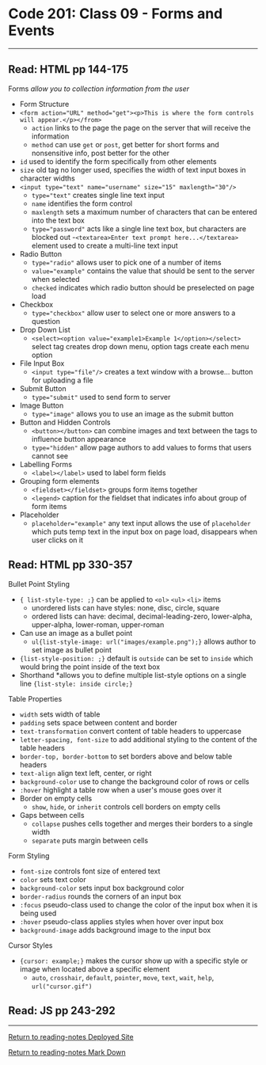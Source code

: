 # Code 201: Class 09 - Forms and Events

***

## Read: HTML pp 144-175

Forms *allow you to collection information from the user*

- Form Structure
- `<form action="URL" method="get"><p>This is where the form controls will appear.</p></from>`
  - `action` links to the page the page on the server that will receive the information
  - `method` can use `get` or `post`, get better for short forms and nonsensitive info, post better for the other
- `id` used to identify the form specifically from other elements
- `size` old tag no longer used, specifies the width of text input boxes in character widths
- `<input type="text" name="username" size="15" maxlength="30"/>` 
  - `type="text"` creates single line text input
  - `name` identifies the form control
  - `maxlength` sets a maximum number of characters that can be entered into the text box
  - `type="password"` acts like a single line text box, but characters are blocked out
-`<textarea>Enter text prompt here...</textarea>` element used to create a multi-line text input
- Radio Button
  - `type="radio"` allows user to pick one of a number of items
  - `value="example"` contains the value that should be sent to the server when selected
  - `checked` indicates which radio button should be preselected on page load
- Checkbox
  - `type="checkbox"` allow user to select one or more answers to a question
- Drop Down List
  - `<select><option value="example1>Example 1</option></select>` select tag creates drop down menu, option tags create each menu option
- File Input Box
  - `<input type="file"/>` creates a text window with a browse... button for uploading a file
- Submit Button
  - `type="submit"` used to send form to server
- Image Button
  - `type="image"` allows you to use an image as the submit button
- Button and Hidden Controls
  - `<button></button>` can combine images and text between the tags to influence button appearance
  - `type="hidden"` allow page authors to add values to forms that users cannot see
- Labelling Forms
  - `<label></label>` used to label form fields
- Grouping form elements
  - `<fieldset></fieldset>` groups form items together
  - `<legend>` caption for the fieldset that indicates info about group of form items
- Placeholder
  - `placeholder="example"` any text input allows the use of `placeholder` which puts temp text in the input box on page load, disappears when user clicks on it

## Read: HTML pp 330-357

Bullet Point Styling

- `{ list-style-type: ;}` can be applied to `<ol>` `<ul>` `<li>` items
  - unordered lists can have styles: none, disc, circle, square
  - ordered lists can have: decimal, decimal-leading-zero, lower-alpha, upper-alpha, lower-roman, upper-roman
- Can use an image as a bullet point
  - `ul{list-style-image: url("images/example.png");}` allows author to set image as bullet point
- `{list-style-position: ;}` default is `outside` can be set to `inside` which would bring the point inside of the text box
- Shorthand *allows you to define multiple list-style options on a single line `{list-style: inside circle;}`

Table Properties

- `width` sets width of table
- `padding` sets space between content and border
- `text-transformation` convert content of table headers to uppercase
- `letter-spacing, font-size` to add additional styling to the content of the table headers
- `border-top, border-bottom` to set borders above and below table headers
- `text-align` align text left, center, or right
- `background-color` use to change the background color of rows or cells
- `:hover` highlight a table row when a user's mouse goes over it
- Border on empty cells
  - `show`, `hide`, or `inherit` controls cell borders on empty cells
- Gaps between cells
  - `collapse` pushes cells together and merges their borders to a single width
  - `separate` puts margin between cells

Form Styling

- `font-size` controls font size of entered text
- `color` sets text color
- `background-color` sets input box background color
- `border-radius` rounds the corners of an input box
- `:focus` pseudo-class used to change the color of the input box when it is being used
- `:hover` pseudo-class applies styles when hover over input box
- `background-image` adds background image to the input box

Cursor Styles

- `{cursor: example;}` makes the cursor show up with a specific style or image when located above a specific element
  - `auto`, `crosshair`, `default`, `pointer`, `move`, `text`, `wait`, `help`, `url("cursor.gif")`

## Read: JS pp 243-292



***

[Return to reading-notes Deployed Site](https://paneks19.github.io/reading-notes/)

[Return to reading-notes Mark Down](https://github.com/paneks19/reading-notes)

